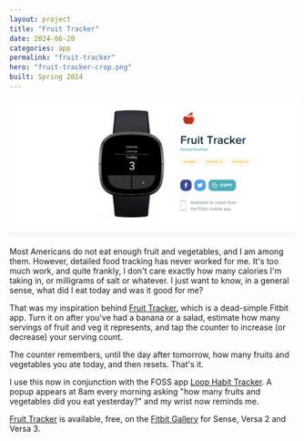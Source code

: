 ```yaml
---
layout: project
title: "Fruit Tracker"
date: 2024-06-20
categories: app
permalink: "fruit-tracker"
hero: "fruit-tracker-crop.png"
built: Spring 2024
---
```


![Screenshot from the Fitbit App gallery showing the Fruit Tracker](./assets/fruit-tracker.png)

Most Americans do not eat enough fruit and vegetables, and I am among them. However, detailed food tracking has never worked for me. It's too much work, and quite frankly, I don't care exactly how many calories I'm taking in, or milligrams of salt or whatever. I just want to know, in a general sense, what did I eat today and was it good for me?

That was my inspiration behind [Fruit Tracker](https://gallery.fitbit.com/details/74375fbf-752f-4ead-8d08-72293e63082a), which is a dead-simple Fitbit app. Turn it on after you've had a banana or a salad, estimate how many servings of fruit and veg it represents, and tap the counter to increase (or decrease) your serving count.

The counter remembers, until the day after tomorrow, how many fruits and vegetables you ate today, and then resets. That's it.

I use this now in conjunction with the FOSS app [Loop Habit Tracker](https://play.google.com/store/apps/details?id=org.isoron.uhabits&hl=en_US). A popup appears at 8am every morning asking "how many fruits and vegetables did you eat yesterday?" and my wrist now reminds me.

[Fruit Tracker](https://gallery.fitbit.com/details/74375fbf-752f-4ead-8d08-72293e63082a) is available, free, on the [Fitbit Gallery](https://gallery.fitbit.com/details/74375fbf-752f-4ead-8d08-72293e63082a)  for Sense, Versa 2 and Versa 3.
